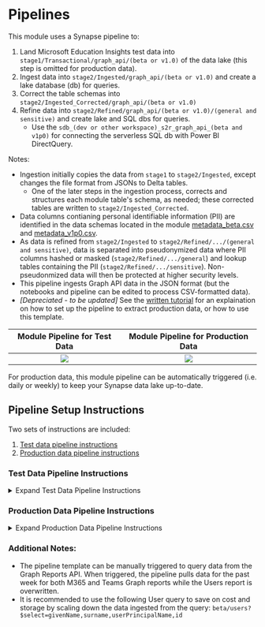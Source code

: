 # Pipelines

This module uses a Synapse pipeline to:
1. Land Microsoft Education Insights test data into ```stage1/Transactional/graph_api/(beta or v1.0)``` of the data lake (this step is omitted for production data).
2. Ingest data into ```stage2/Ingested/graph_api/(beta or v1.0)``` and create a lake database (db) for queries.
3. Correct the table schemas into ```stage2/Ingested_Corrected/graph_api/(beta or v1.0)```
3. Refine data into ```stage2/Refined/graph_api/(beta or v1.0)/(general and sensitive)``` and create lake and SQL dbs for queries.
    * Use the ```sdb_(dev or other workspace)_s2r_graph_api_(beta and v1p0)``` for connecting the serverless SQL db with Power BI DirectQuery.

Notes:
- Ingestion initially copies the data from ```stage1``` to ```stage2/Ingested```, except changes the file format from JSONs to Delta tables.
   * One of the later steps in the ingestion process, corrects and structures each module table's schema, as needed; these corrected tables are written to ```stage2/Ingested_Corrected```.
- Data columns contianing personal identifiable information (PII) are identified in the data schemas located in the module [metadata_beta.csv](https://github.com/microsoft/OpenEduAnalytics/blob/main/modules/module_catalog/Microsoft_Graph/test_data/metadata_beta.csv) and [metadata_v1p0.csv](https://github.com/microsoft/OpenEduAnalytics/blob/main/modules/module_catalog/Microsoft_Graph/test_data/metadata_v1p0.csv).
- As data is refined from ```stage2/Ingested``` to ```stage2/Refined/.../(general and sensitive)```, data is separated into pseudonymized data where PII columns hashed or masked (```stage2/Refined/.../general```) and lookup tables containing the PII (```stage2/Refined/.../sensitive```). Non-pseudonmized data will then be protected at higher security levels.
- This pipeline ingests Graph API data in the JSON format (but the notebooks and pipeline can be edited to process CSV-formatted data).
- *[Depreciated - to be updated]* See the [written tutorial](https://github.com/microsoft/OpenEduAnalytics/blob/main/modules/module_catalog/Microsoft_Graph/docs/Graph%20Reports%20API%20Module%20Tutorial.pdf) for an explaination on how to set up the pipeline to extract production data, or how to use this template.

Module Pipeline for Test Data  | Module Pipeline for Production Data
:-------------------------:|:-------------------------:
![](https://github.com/cstohlmann/OpenEduAnalytics/blob/main/modules/module_catalog/Microsoft_Graph/docs/images/v0.1/graph_test_data_pipeline_v0.1rc1_overview.png) |  ![](https://github.com/cstohlmann/OpenEduAnalytics/blob/main/modules/module_catalog/Microsoft_Graph/docs/images/v0.1/coming_soon_visual.png)  

For production data, this module pipeline can be automatically triggered (i.e. daily or weekly) to keep your Synapse data lake up-to-date.

## Pipeline Setup Instructions

Two sets of instructions are included:
1. [Test data pipeline instructions](https://github.com/microsoft/OpenEduAnalytics/tree/main/modules/module_catalog/Microsoft_Graph/pipeline#test-data-pipeline-instructions)
2. [Production data pipeline instructions](https://github.com/microsoft/OpenEduAnalytics/tree/main/modules/module_catalog/Microsoft_Graph/pipeline#production-data-pipeline-instructions)

### Test Data Pipeline Instructions

<details><summary>Expand Test Data Pipeline Instructions</summary>
<p>

1. Complete the first steps of the [module setup instructions](https://github.com/microsoft/OpenEduAnalytics/tree/main/modules/module_catalog/Microsoft_Graph#module-setup-instructions)
2. Install the module to your workspace as outlined in the instructions.
3. Once successfully installed, choose which workspace to work in, and whether you want to run (i.e. land, ingest and refine) the K-12 test data set or the higher education test data set.
    * <em>Note</em>: Input either ```k12``` or ```hed``` in the ```run_k12_or_hed_test_data``` pipeline parameter, to run this pipeline successfully.
![](https://github.com/cstohlmann/OpenEduAnalytics/blob/main/modules/module_catalog/Microsoft_Graph/docs/images/v0.1/graph_v0.1rc1_pipeline_p1.png)

4. Explore the pipeline as desired for any additional changes to landing, ingesting, and refining the test data.
![](https://github.com/cstohlmann/OpenEduAnalytics/blob/main/modules/module_catalog/Microsoft_Graph/docs/images/v0.1/graph_v0.1rc1_pipeline_p2.1.png)

5. Commit/Publish any changes and trigger the pipeline manually.

6. Once the pipeline has been successfully executed, verify that:

- Data has landed in stage1.
![](https://github.com/cstohlmann/OpenEduAnalytics/blob/main/modules/module_catalog/Microsoft_Graph/docs/images/v0.1/graph_v0.1rc1_pipeline_p3.1.png)

- Data has been ingested to stage2/Ingested.
![](https://github.com/cstohlmann/OpenEduAnalytics/blob/main/modules/module_catalog/Microsoft_Graph/docs/images/v0.1/graph_v0.1rc1_pipeline_p4.1.png)

- Data has been ingested to stage2/Ingested_Corrected.
![](https://github.com/cstohlmann/OpenEduAnalytics/blob/main/modules/module_catalog/Microsoft_Graph/docs/images/v0.1/graph_v0.1rc1_pipeline_p7.png)

- Data has been refined to stage2/Refined.
![](https://github.com/cstohlmann/OpenEduAnalytics/blob/main/modules/module_catalog/Microsoft_Graph/docs/images/v0.1/graph_v0.1rc1_pipeline_p5.1.png)

- SQL database has been created: ```sdb_dev_s2r_graph_api_(beta or v1p0)``` (or, if workspace parameter was changed, replace dev with chosen workspace upon trigger).

- **Final note**: The same processing of the test data can be accomplished by following the steps and running the [module example notebook](https://github.com/microsoft/OpenEduAnalytics/blob/main/modules/module_catalog/Microsoft_Graph/notebook/Graph_example.ipynb).
![](https://github.com/cstohlmann/OpenEduAnalytics/blob/main/modules/module_catalog/Microsoft_Graph/docs/images/v0.1/graph_v0.1rc1_pipeline_p6.png)

</p>
</details>

### Production Data Pipeline Instructions

<details><summary>Expand Production Data Pipeline Instructions</summary>
<p>

1. Complete the [Test Data Pipeline Instructions](https://github.com/microsoft/OpenEduAnalytics/tree/main/modules/module_catalog/Microsoft_Education_Insights/pipeline#test-data-pipeline-instructions), but do not execute the pipeline yet.
2. <em><strong>[Coming soon...]</em></strong>

</p>
</details>

### Additional Notes:
 - The pipeline template can be manually triggered to query data from the Graph Reports API. When triggered, the pipeline pulls data for the past week for both M365 and Teams Graph reports while the Users report is overwritten.
 - It is recommended to use the following User query to save on cost and storage by scaling down the data ingested from the query: ``` beta/users?$select=givenName,surname,userPrincipalName,id ``` 
